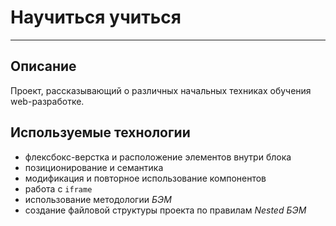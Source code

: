 # Научиться учиться
---
## Описание
Проект, рассказывающий о различных начальных техниках обучения web-разработке.

## Используемые технологии
- флексбокс-верстка и расположение элементов внутри блока
- позиционирование и семантика
- модификация и повторное использование компонентов
- работа с `iframe`
- использование методологии *БЭМ*
- создание файловой структуры проекта по правилам *Nested БЭМ*
